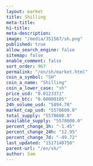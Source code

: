 ```yaml
---
layout: market
title: Shilling
meta-title: 
h1-title: 
meta-description: 
image: "/media/351567/sh.png"
published: true
allow_search_engine: false
sitemap: false
enable_comment: false
sort_order: 967
permalink: "/en/sh/market.html"
coin_a_symbol: "SH"
coin_a_name: "Shilling"
coin_a_lower_case: "sh"
price_usd: "0.0123371"
price_btc: "0.00000105"
24h_volume_usd: "5894.78"
market_cap_usd: "5578600.0"
total_supply: "5578600.0"
available_supply: "5578600.0"
percent_change_1h: "-1.45"
percent_change_24h: "12.95"
percent_change_7d: "-49.72"
last_updated: "1517140750"
parent-url: "/en/sh/"
author: Sam
---
```


